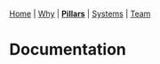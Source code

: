 [Home](README.md) | [Why](why.md) | **[Pillars](pillars.md)** | [Systems](systems.md) | [Team](team-model.md)
# Documentation
